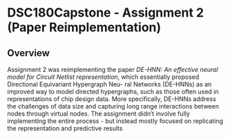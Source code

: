 # DSC180Capstone - Assignment 2 (Paper Reimplementation)

## Overview
Assignment 2 was reimplementing the paper  *DE-HNN: An effective neural model for Circuit Netlist representation*, which essentially proposed Directional Equivariant Hypergraph Neu-
ral Networks (DE-HNNs) as an improved way to model directed hypergraphs, such as those
often used in representations of chip design data. More specifically, DE-HNNs address the
challenges of data size and capturing long range interactions between nodes through virtual
nodes. The assignment didn’t involve fully implementing the entire process - but instead
mostly focused on replicating the representation and predictive results
